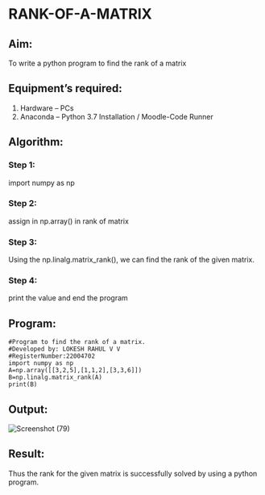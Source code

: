 # RANK-OF-A-MATRIX
## Aim:
To write a python program to find the rank of a matrix
## Equipment’s required:
1. 	Hardware – PCs
2. 	Anaconda – Python 3.7 Installation / Moodle-Code Runner
## Algorithm:
### Step 1: 
import numpy as np
### Step 2: 
assign in np.array() in rank of matrix
### Step 3: 
Using the np.linalg.matrix_rank(), we can find the rank of the given matrix.
### Step 4: 
print the value and end the program
## Program:
````
#Program to find the rank of a matrix.
#Developed by: LOKESH RAHUL V V
#RegisterNumber:22004702
import numpy as np
A=np.array([[3,2,5],[1,1,2],[3,3,6]])
B=np.linalg.matrix_rank(A)
print(B)
````
## Output:
![Screenshot (79)](https://user-images.githubusercontent.com/118423842/210345134-a9cff8c9-ec61-477f-8b57-0ebc0a6c0b9c.png)

## Result:
Thus the rank for the given matrix is successfully solved by  using a python program.

